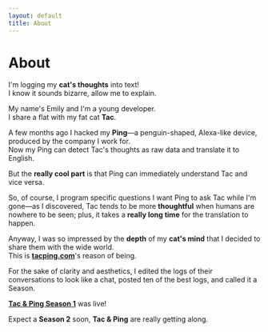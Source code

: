 ```yaml
---
layout: default
title: About
---
```

# About

I'm logging my **cat's thoughts** into text!<br>
I know it sounds bizarre, allow me to explain.

My name's Emily and I'm a young developer.<br>
I share a flat with my fat cat **Tac**.

A few months ago I hacked my **Ping**&mdash;a penguin-shaped, Alexa-like device, produced by the company I work for.<br>
Now my Ping can detect Tac's thoughts as raw data and translate it to English.

But the **really cool part** is that Ping can immediately understand Tac and vice versa.

So, of course, I program specific questions I want Ping to ask Tac while I'm gone&mdash;as I discovered, Tac tends to be more **thoughtful** when humans are nowhere to be seen; plus, it takes a **really long time** for the translation to happen.

Anyway, I was so impressed by the **depth** of my **cat's mind** that I decided to share them with the wide world.<br>
This is **[tacping.com](/)**'s reason of being.

For the sake of clarity and aesthetics, I edited the logs of their conversations to look like a chat, posted ten of the best logs, and called it a Season.

**<a href="/archive/">Tac & Ping Season 1</a>** was live!

Expect a **Season 2** soon, **Tac & Ping** are really getting along.

